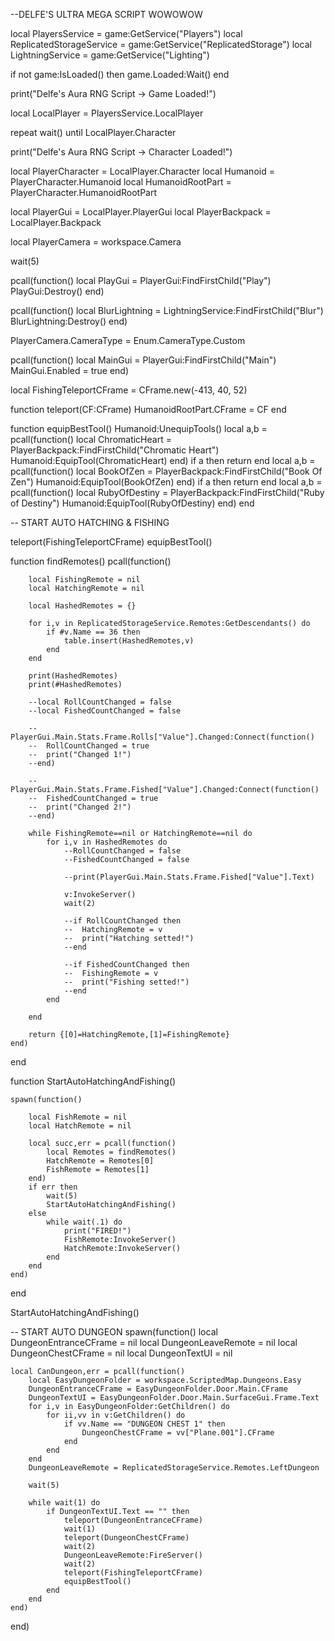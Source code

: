 --DELFE'S ULTRA MEGA SCRIPT WOWOWOW

local PlayersService = game:GetService("Players")
local ReplicatedStorageService = game:GetService("ReplicatedStorage")
local LightningService = game:GetService("Lighting")

if not game:IsLoaded() then
	game.Loaded:Wait()
end

print("Delfe's Aura RNG Script -> Game Loaded!")

local LocalPlayer = PlayersService.LocalPlayer

repeat wait() until LocalPlayer.Character

print("Delfe's Aura RNG Script -> Character Loaded!")

local PlayerCharacter = LocalPlayer.Character
local Humanoid = PlayerCharacter.Humanoid
local HumanoidRootPart = PlayerCharacter.HumanoidRootPart

local PlayerGui = LocalPlayer.PlayerGui
local PlayerBackpack = LocalPlayer.Backpack

local PlayerCamera = workspace.Camera

wait(5)

pcall(function()
	local PlayGui = PlayerGui:FindFirstChild("Play")
	PlayGui:Destroy()
end)

pcall(function()
	local BlurLightning = LightningService:FindFirstChild("Blur")
	BlurLightning:Destroy()
end)

PlayerCamera.CameraType = Enum.CameraType.Custom

pcall(function()
	local MainGui = PlayerGui:FindFirstChild("Main")
	MainGui.Enabled = true
end)

local FishingTeleportCFrame = CFrame.new(-413, 40, 52)

function teleport(CF:CFrame)
	HumanoidRootPart.CFrame = CF
end

function equipBestTool()
	Humanoid:UnequipTools()
	local a,b = pcall(function()
		local ChromaticHeart = PlayerBackpack:FindFirstChild("Chromatic Heart")
		Humanoid:EquipTool(ChromaticHeart)
	end)
	if a then
		return
	end
	local a,b = pcall(function()
		local BookOfZen = PlayerBackpack:FindFirstChild("Book Of Zen")
		Humanoid:EquipTool(BookOfZen)
	end)
	if a then
		return
	end
	local a,b = pcall(function()
		local RubyOfDestiny = PlayerBackpack:FindFirstChild("Ruby of Destiny")
		Humanoid:EquipTool(RubyOfDestiny)
	end)
end

-- START AUTO HATCHING & FISHING

teleport(FishingTeleportCFrame)
equipBestTool()



function findRemotes()
	pcall(function()
		
		local FishingRemote = nil
		local HatchingRemote = nil
		
		local HashedRemotes = {}
		
		for i,v in ReplicatedStorageService.Remotes:GetDescendants() do
			if #v.Name == 36 then
				table.insert(HashedRemotes,v)
			end
		end
		
		print(HashedRemotes)
		print(#HashedRemotes)
		
		--local RollCountChanged = false
		--local FishedCountChanged = false
		
		--PlayerGui.Main.Stats.Frame.Rolls["Value"].Changed:Connect(function()
		--	RollCountChanged = true
		--	print("Changed 1!")
		--end)
		
		--PlayerGui.Main.Stats.Frame.Fished["Value"].Changed:Connect(function()
		--	FishedCountChanged = true
		--	print("Changed 2!")
		--end)
		
		while FishingRemote==nil or HatchingRemote==nil do
			for i,v in HashedRemotes do
				--RollCountChanged = false
				--FishedCountChanged = false
				
				--print(PlayerGui.Main.Stats.Frame.Fished["Value"].Text)
				
				v:InvokeServer()
				wait(2)
				
				--if RollCountChanged then
				--	HatchingRemote = v
				--	print("Hatching setted!")
				--end
				
				--if FishedCountChanged then
				--	FishingRemote = v
				--	print("Fishing setted!")
				--end
			end
			
		end
		
		return {[0]=HatchingRemote,[1]=FishingRemote}		
	end)
end


function StartAutoHatchingAndFishing()
	
	
	spawn(function()

		local FishRemote = nil
		local HatchRemote = nil
		
		local succ,err = pcall(function()
			local Remotes = findRemotes()
			HatchRemote = Remotes[0]
			FishRemote = Remotes[1]
		end)
		if err then
			wait(5)
			StartAutoHatchingAndFishing()
		else
			while wait(.1) do
				print("FIRED!")
				FishRemote:InvokeServer()
				HatchRemote:InvokeServer()
			end
		end
	end)
end

StartAutoHatchingAndFishing()



-- START AUTO DUNGEON
spawn(function()
	local DungeonEntranceCFrame = nil
	local DungeonLeaveRemote = nil
	local DungeonChestCFrame = nil
	local DungeonTextUI = nil
	
	local CanDungeon,err = pcall(function()
		local EasyDungeonFolder = workspace.ScriptedMap.Dungeons.Easy
		DungeonEntranceCFrame = EasyDungeonFolder.Door.Main.CFrame
		DungeonTextUI = EasyDungeonFolder.Door.Main.SurfaceGui.Frame.Text
		for i,v in EasyDungeonFolder:GetChildren() do
			for ii,vv in v:GetChildren() do
				if vv.Name == "DUNGEON CHEST 1" then
					DungeonChestCFrame = vv["Plane.001"].CFrame
				end
			end
		end
		DungeonLeaveRemote = ReplicatedStorageService.Remotes.LeftDungeon
		
		wait(5)
		
		while wait(1) do
			if DungeonTextUI.Text == "" then
				teleport(DungeonEntranceCFrame)
				wait(1)
				teleport(DungeonChestCFrame)
				wait(2)
				DungeonLeaveRemote:FireServer()
				wait(2)
				teleport(FishingTeleportCFrame)
				equipBestTool()
			end
		end
	end)
end)







